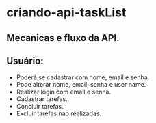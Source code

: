 # criando-api-taskList

## Mecanicas e fluxo da API.

## Usuário:

- Poderá se cadastrar com nome, email e senha.
- Pode alterar nome, email, senha e user name.
- Realizar login com email e senha.
- Cadastrar tarefas.
- Concluir tarefas.
- Excluir tarefas nao realizadas.
